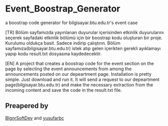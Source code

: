 # Event_Boostrap_Generator
a boostrap code generator for bilgisayar.btu.edu.tr's event case

[TR]
Bölüm sayfamızda yayınlanan duyurular içerisinden etkinlik duyurularını seçerek sayfadaki etkinlik bölümü için bir boostrap kodu oluşturan bir proje.
Kurulumu oldukça basit. Sadece indirip çalıştırın. Bölüm sayfamıza(bilgisayar.btu.edu.tr) istek atıp gelen içerikten gerekli ayıklamayı yapıp kodu result.txt dosyasına kaydedecektir.

[EN]
A project that creates a boostrap code for the event section on the page by selecting the event announcements from among the announcements posted on our depeartment page.
Installation is pretty simple. Just download and run it. It will send a request to our depeartment page(bilgisayar.btu.edu.tr) and make the necessary extraction from the incoming content and save the code in the result.txt file.

## Preapered by
<a href= "https://github.com/BlgnrSoftDev">BlgnrSoftDev</a> and <a href= "https://github.com/yusufarbc" >yusufarbc</a>
